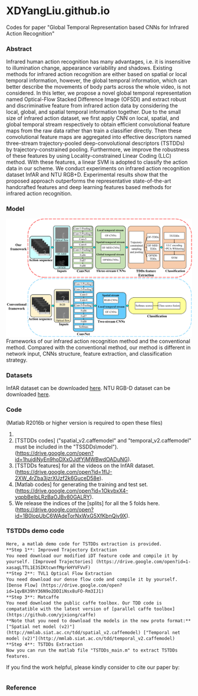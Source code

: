 # XDYangLiu.github.io
Codes for paper "Global Temporal Representation based CNNs for Infrared Action Recognition"
### Abstract
Infrared human action recognition has many advantages, i.e. it is insensitive to illumination change, appearance variability and shadows. Existing methods for infrared action recognition are either based on spatial or local temporal information, however, the global temporal information, which can better describe the movements of body parts across the whole video, is not considered. In this letter, we propose a novel global temporal representation named Optical-Flow Stacked Difference Image (OFSDI) and extract robust and discriminative feature from infrared action data by considering the local, global, and spatial temporal information together. Due to the small size of infrared action dataset, we first apply CNN on local, spatial, and global temporal stream respectively to obtain efficient convolutional feature maps from the raw data rather than train a classifier directly. Then these convolutional feature maps are aggregated into effective descriptors named three-stream trajectory-pooled deep-convolutional descriptors (TSTDDs) by trajectory-constrained pooling. Furthermore, we improve the robustness of these features by using Locality-constrained Linear Coding (LLC) method. With these features, a linear SVM is adopted to classify the action data in our scheme. We conduct experiments on infrared action recognition dataset InfAR and NTU RGB+D. Experimental results show that the proposed approach outperforms the representative state-of-the-art handcrafted features and deep learning features based methods for infrared action recognition.

### Model
![Image](Fig1.jpg)
Frameworks of our infrared action recognition method and the conventional method. Compared with the conventional method, our method is different in network input, CNNs structure, feature extraction, and classification strategy.

### Datasets
InfAR dataset can be downloaded [here](https://sites.google.com/site/gaochenqiang/publication/infrared-action-dataset).
NTU RGB-D dataset can be downloaded [here](http://rose1.ntu.edu.sg/Datasets/actionRecognition.asp).

### Code
(Matlab R2016b or higher version is required to open these files)
1. [Caffe models]: (https://drive.google.com/open?id=1vTNJLR66cxTwyj9qzsxBuN5k9fxm6aqh).
2. [TSTDDs codes] ("spatial_v2.caffemodel" and "temporal_v2.caffemodel" must be included in the "TSSDDs\model"). (https://drive.google.com/open?id=1hujdiNyEn9hoDXxOJdfYjMWBwdOADuNG).
3. [TSTDDs features] for all the videos on the InfAR dataset. (https://drive.google.com/open?id=1fIJ-2XW_4rZba3jzrXUzf2k6GuceD58e).
4. [Matlab codes] for generating the training and test set. (https://drive.google.com/open?id=1OkvbxX4-yqpbBeIbLRzBaOJBv80GALRY).
5. We release the indices of the [splits] for all the 5 folds here. (https://drive.google.com/open?id=1B0lopUbC6WAdeTorNxWxG5XfKbnQiv9X).

### TSTDDs demo code ###
    Here, a matlab demo code for TSTDDs extraction is provided.
    **Step 1**: Improved Trajectory Extraction
    You need download our modified iDT feature code and compile it by yourself. [Improved Trajectories] (https://drive.google.com/open?id=1-xasagLTTL1E3SIKtcwnfMgrkHYVFVvF)
    **Step 2**: TVL1 Optical Flow Extraction
    You need download our dense flow code and compile it by yourself. [Dense Flow] (https://drive.google.com/open?id=1qvBX39hY36N9o2DDIiNsx8uFO-Rm3IJ1)
    **Step 3**: Matcaffe
    You need download the public caffe toolbox. Our TDD code is compatatible with the latest version of [parallel caffe toolbox](https://github.com/yjxiong/caffe)
    **Note that you need to download the models in the new proto format:**
    ["Spatial net model (v2)"](http://mmlab.siat.ac.cn/tdd/spatial_v2.caffemodel) ["Temporal net model (v2)"](http://mmlab.siat.ac.cn/tdd/temporal_v2.caffemodel) 
    **Step 4**: TSTDDs Extraction
    Now you can run the matlab file "TSTDDs_main.m" to extract TSTDDs features.
    
If you find the work helpful, please kindly consider to cite our paper by:
```

```

### Reference

